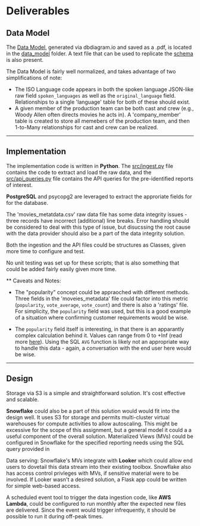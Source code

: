 # Deliverables



## Data Model 
The [Data Model](data_model/DATAMODEL.pdf), generated via dbdiagram.io and saved as a .pdf, is located in the [data_model](data_model) folder. A text file that can be used to replicate the [schema](data_model/data_model_code.txt) is also present.

The Data Model is fairly well normalized, and takes advantage of two simplifications of note:
- The ISO Language code appears in both the spoken language JSON-like raw field `spoken_languages` as well as the `original_language` field.  Relationships to a single 'language' table for both of these should exist.
- A given member of the production team can be both cast and crew (e.g., Woody Allen often directs movies he acts in).  A 'company_member' table is created to store all memebers of the production team, and then 1-to-Many relationships for cast and crew can be realized.

---

## Implementation

The implementation code is written in **Python**.  The [src/ingest.py](src) file contains the code to extract and load the raw data, and the [src/api_queries.py](src) file contains the API queries for the pre-identified reports of interest.

**PostgreSQL** and psycopg2 are leveraged to extract the approriate fields for for the database.

The 'movies_metatdata.csv' raw data file has some data integrity issues - three records have incorrect (additional) line breaks.  Error handling should be considered to deal with this type of issue, but disucssing the root cause with the data provider should also be a part of the data integrity solution.

Both the ingestion and the API files could be structures as Classes, given more time to configure and test.

No unit testing was set up for these scripts; that is also something that could be added fairly easily given more time.

** Caveats and Notes:

- The "popularity" concept could be appraoched with different methods.  Three fields in the 'moveies_metadata' file could factor into this metric (`popularity`, `vote_average`, `vote_count`) and there is also a 'ratings' file.  For simplicity, the `popularity` field was used, but this is a good example of a situation where confirming customer requirements would be wise. 

- The `popularity` field itself is interesting, in that there is an apparantly complex calculation behind it.   Values can range from 0 to +Inf (read more [here](https://www.themoviedb.org/talk/5141d424760ee34da71431b0)).  Using the SQL `AVG` function is likely not an appropriate way to handle this data - again, a conversation with the end user here would be wise.

---

## Design

Storage via S3 is a simple and straightforward solution.  It's cost effective and scalable.

**Snowflake** could also be a part of this solution would would fit into the design well.  It uses S3 for storage and permits multi-cluster virtual warehouses for compute activities to allow autoscaling.  This might be excessive for the scope of this assignment, but a general model it could a a useful component of the overall solution.  Materialized Views (MVs) could be configured in Snowflake for the specified reporting needs using the SQL query provided in 

Data serving: Snowflake's MVs integrate with **Looker** which could allow end users to dovetail this data stream into their existing toolbox.  Snowflake also has access control privleges with MVs, if sensitive material were to be involved.
If Looker wasn't a desired solution, a Flask app could be written for simple web-based access.

A scheduled event tool to trigger the data ingestion code, like **AWS Lambda**, could be configured to run monthly after the expected new files are delivered.  Since the event would trigger infrequently, it should be possible to run it during off-peak times.

